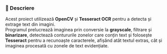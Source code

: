 ### 📝 Descriere
Acest proiect utilizează **OpenCV** și **Tesseract OCR** pentru a detecta și extrage text din imagini.  
Programul prelucrează imaginea prin conversie la **grayscale**, filtrare și **binarizare**, detectează contururile zonelor care conțin text și folosește **Tesseract** pentru a recunoaște caracterele, afișând atât textul extras, cât și imaginea procesată cu zonele de text evidențiate.

